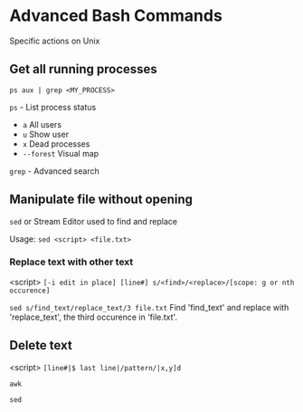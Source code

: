 # Advanced Bash Commands
Specific actions on Unix

## Get all running processes
`ps aux | grep <MY_PROCESS>`

`ps` - List process status
  - `a` All users
  - `u` Show user
  - `x` Dead processes
  - `--forest` Visual map

`grep` - Advanced search


## Manipulate file without opening
`sed` or Stream Editor used to find and replace

Usage: `sed <script> <file.txt>`


### Replace text with other text
\<script\> `[-i edit in place] [line#] s/<find>/<replace>/[scope: g or nth occurence]`

`sed s/find_text/replace_text/3 file.txt` Find 'find_text' and replace with 'replace_text', the third occurence in 'file.txt'.  


## Delete text
\<script\> `[line#|$ last line|/pattern/|x,y]d`



`awk`


`sed`
